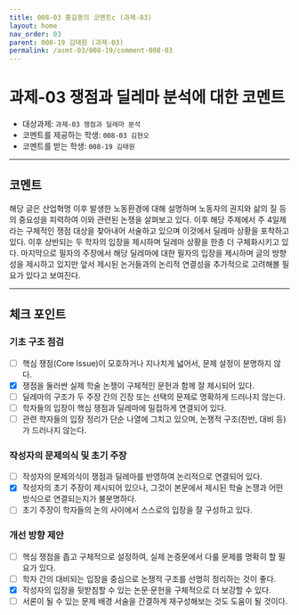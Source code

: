 ```yaml
---
title: 008-03 홍길동의 코멘트c (과제-03) 
layout: home
nav_order: 03
parent: 008-19 김태원 (과제-03)
permalink: /asmt-03/008-19/comment-008-03
---
```


# 과제-03 쟁점과 딜레마 분석에 대한 코멘트

- 대상과제: `과제-03 쟁점과 딜레마 분석`
- 코멘트를 제공하는 학생: `008-03 김현오` 
- 코멘트를 받는 학생: `008-19 김태원` 

---

## 코멘트

해당 글은 산업혁명 이후 발생한 노동환경에 대해 설명하며 노동자의 권지와 삶의 질 등의 중요성을 피력하여 이와 관련된 논쟁을 살펴보고 있다. 이후 해당 주제에서 주 4일제라는 구체적인 쟁점 대상을 찾아내어 서술하고 있으며 이것에서 딜레마 상황을 포착하고 있다. 이후 상반되는 두 학자의 입장을 제시하며 딜레마 상황을 한층 더 구체화시키고 있다. 마지막으로 필자의 주장에서 해당 딜레마에 대한 필자의 입장을 제시하며 글의 방향성을 제시하고 있지만 앞서 제시된 논거들과의 논리적 연결성을 추가적으로 고려해볼 필요가 있다고 보여진다.

---

## 체크 포인트

### **기초 구조 점검**
- [ ] 핵심 쟁점(Core Issue)이 모호하거나 지나치게 넓어서, 문제 설정이 분명하지 않다.
- [x] 쟁점을 둘러싼 실제 학술 논쟁이 구체적인 문헌과 함께 잘 제시되어 있다.
- [ ] 딜레마의 구조가 두 주장 간의 긴장 또는 선택의 문제로 명확하게 드러나지 않는다.
- [ ] 학자들의 입장이 핵심 쟁점과 딜레마에 밀접하게 연결되어 있다.
- [ ] 관련 학자들의 입장 정리가 단순 나열에 그치고 있으며, 논쟁적 구조(찬반, 대비 등)가 드러나지 않는다.

### **작성자의 문제의식 및 초기 주장**
- [ ] 작성자의 문제의식이 쟁점과 딜레마를 반영하여 논리적으로 연결되어 있다.
- [x] 작성자의 초기 주장이 제시되어 있으나, 그것이 본문에서 제시된 학술 논쟁과 어떤 방식으로 연결되는지가 불분명하다.
- [ ] 초기 주장이 학자들의 논의 사이에서 스스로의 입장을 잘 구성하고 있다.

### **개선 방향 제안**
- [ ] 핵심 쟁점을 좁고 구체적으로 설정하여, 실제 논증문에서 다룰 문제를 명확히 할 필요가 있다.
- [ ] 학자 간의 대비되는 입장을 중심으로 논쟁적 구조를 선명히 정리하는 것이 좋다.
- [x] 작성자의 입장을 뒷받침할 수 있는 논문·문헌을 구체적으로 더 보강할 수 있다.
- [ ] 서론이 될 수 있는 문제 배경 서술을 간결하게 재구성해보는 것도 도움이 될 것이다.